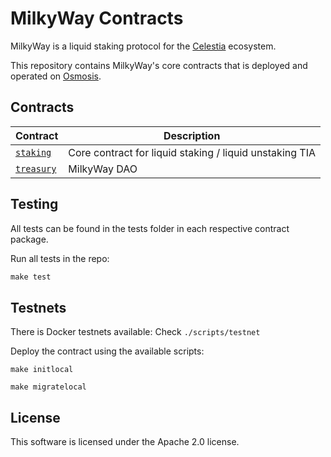 # MilkyWay Contracts

MilkyWay is a liquid staking protocol for the [Celestia](https://celestia.org/) ecosystem.

This repository contains MilkyWay's core contracts that is deployed and operated on [Osmosis](https://osmosis.zone/).

## Contracts

| Contract                           | Description                                             |
| ---------------------------------- | ------------------------------------------------------- |
| [`staking`](./contracts/staking)   | Core contract for liquid staking / liquid unstaking TIA |
| [`treasury`](./contracts/treasury) | MilkyWay DAO                                            |

## Testing

All tests can be found in the tests folder in each respective contract package.

Run all tests in the repo:

```rust
make test
```

## Testnets

There is Docker testnets available: Check `./scripts/testnet`

Deploy the contract using the available scripts:

```
make initlocal
```

```
make migratelocal
```

## License

This software is licensed under the Apache 2.0 license.
